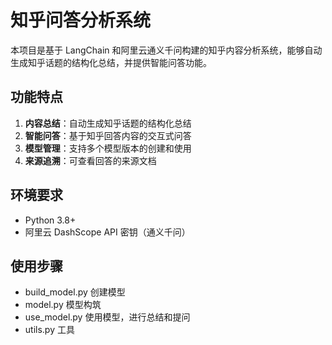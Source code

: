 # 知乎问答分析系统

本项目是基于 LangChain 和阿里云通义千问构建的知乎内容分析系统，能够自动生成知乎话题的结构化总结，并提供智能问答功能。

## 功能特点

1. **内容总结**：自动生成知乎话题的结构化总结
2. **智能问答**：基于知乎回答内容的交互式问答
3. **模型管理**：支持多个模型版本的创建和使用
4. **来源追溯**：可查看回答的来源文档

## 环境要求

- Python 3.8+
- 阿里云 DashScope API 密钥（通义千问）


## 使用步骤

- build_model.py 创建模型
- model.py 模型构筑
- use_model.py 使用模型，进行总结和提问
- utils.py 工具
